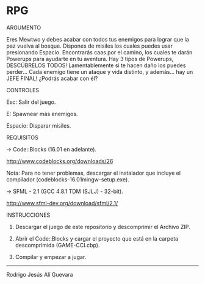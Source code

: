 # RPG

ARGUMENTO

   Eres Mewtwo y debes acabar con todos tus enemigos para lograr que la paz vuelva al bosque.
   Dispones de misiles los cuales puedes usar presionando Espacio. Encontrarás caas por el camino, los cuales te darán Powerups
   para ayudarte en tu aventura. Hay 3 tipos de Powerups, DESCÚBRELOS TODOS! Lamentablemente si te hacen daño los puedes
   perder... Cada enemigo tiene un ataque y vida distinto, y además... hay un JEFE FINAL! ¿Podrás acabar con él?

CONTROLES

   Esc: Salir del juego.
   
   E: Spawnear más enemigos.
   
   Espacio: Disparar misiles.

REQUISITOS

-> Code::Blocks (16.01 en adelante).

   http://www.codeblocks.org/downloads/26

   Nota: Para no tener problemas, descargar el instalador que incluye el compilador (codeblocks-16.01mingw-setup.exe).

-> SFML - 2.1 (GCC 4.8.1 TDM (SJLJ) - 32-bit).

   http://www.sfml-dev.org/download/sfml/2.1/

INSTRUCCIONES

1. Descargar el juego de este repositorio y descomprimir el Archivo ZIP.

2. Abrir el Code::Blocks y cargar el proyecto que está en la carpeta descomprimida (GAME-CCI.cbp).

3. Compilar y empezar a jugar.

-------------------------------------------------------------------------------------------------------------------------

Rodrigo Jesús Alí Guevara
